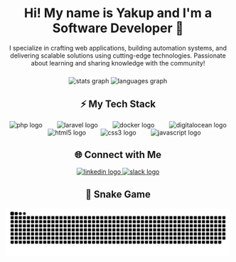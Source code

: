 <h1 align="center">Hi! My name is Yakup and I'm a Software Developer 🚀</h1>

<p align="center">
  I specialize in crafting web applications, building automation systems, and delivering scalable solutions using cutting-edge technologies. Passionate about learning and sharing knowledge with the community!
</p>

###

<div align="center">
  <img src="https://github-readme-stats.vercel.app/api?username=ykpgunduz&hide_title=false&hide_rank=false&show_icons=true&include_all_commits=true&count_private=true&disable_animations=false&theme=github_dark&locale=en&hide_border=true" height="180" alt="stats graph" />
  <img src="https://github-readme-stats.vercel.app/api/top-langs?username=ykpgunduz&locale=en&hide_title=false&layout=compact&card_width=400&langs_count=8&theme=github_dark&hide_border=true" height="180" alt="languages graph" />
</div>

###

<h2 align="center">⚡ My Tech Stack</h2>
<div align="center">
  <img src="https://cdn.jsdelivr.net/gh/devicons/devicon/icons/php/php-original.svg" height="50" alt="php logo" />
  <img width="25" />
  <img src="https://cdn.jsdelivr.net/gh/devicons/devicon/icons/laravel/laravel-original.svg" height="50" alt="laravel logo" />
  <img width="25" />
  <img src="https://cdn.jsdelivr.net/gh/devicons/devicon/icons/docker/docker-original.svg" height="50" alt="docker logo" />
  <img width="25" />
  <img src="https://cdn.jsdelivr.net/gh/devicons/devicon/icons/digitalocean/digitalocean-original.svg" height="50" alt="digitalocean logo" />
  <img width="25" />
  <img src="https://cdn.jsdelivr.net/gh/devicons/devicon/icons/html5/html5-original.svg" height="50" alt="html5 logo" />
  <img width="25" />
  <img src="https://cdn.jsdelivr.net/gh/devicons/devicon/icons/css3/css3-original.svg" height="50" alt="css3 logo" />
  <img width="25" />
  <img src="https://cdn.jsdelivr.net/gh/devicons/devicon/icons/javascript/javascript-original.svg" height="50" alt="javascript logo" />
</div>

###

<h2 align="center">🌐 Connect with Me</h2>
<div align="center">
  <a href="https://www.linkedin.com/in/yakupgunduz" target="_blank">
    <img src="https://img.shields.io/static/v1?message=LinkedIn&logo=linkedin&label=&color=0077B5&logoColor=white&labelColor=&style=for-the-badge" height="35" alt="linkedin logo" />
  </a>
  <a href="https://harpysocial.slack.com/team/U08436S5EMC" target="_blank">
    <img src="https://img.shields.io/static/v1?message=Slack&logo=slack&label=&color=4A154B&logoColor=white&labelColor=&style=for-the-badge" height="35" alt="slack logo" />
  </a>
</div>

###

<h2 align="center">🐍 Snake Game</h2>
<p align="center">
  <img src="https://raw.githubusercontent.com/ykpgunduz/ykpgunduz/output/snake.svg" alt="Snake animation" />
</p>

###
